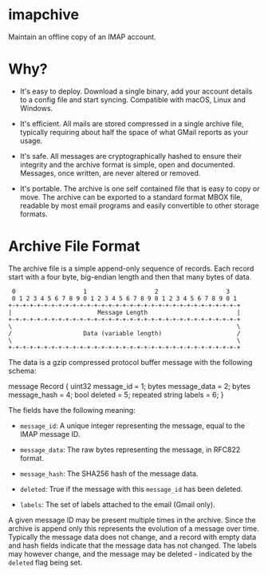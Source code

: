 imapchive
=========

Maintain an offline copy of an IMAP account.

Why?
====

 - It's easy to deploy. Download a single binary, add your account
   details to a config file and start syncing. Compatible with macOS,
   Linux and Windows.

 - It's efficient. All mails are stored compressed in a single archive
   file, typically requiring about half the space of what GMail reports
   as your usage.

 - It's safe. All messages are cryptographically hashed to ensure their
   integrity and the archive format is simple, open and documented.
   Messages, once written, are never altered or removed.

 - It's portable. The archive is one self contained file that is easy to
   copy or move. The archive can be exported to a standard format MBOX
   file, readable by most email programs and easily convertible to other
   storage formats.


Archive File Format
===================

The archive file is a simple append-only sequence of records. Each record
start with a four byte, big-endian length and then that many bytes of
data.

     0                   1                   2                   3
     0 1 2 3 4 5 6 7 8 9 0 1 2 3 4 5 6 7 8 9 0 1 2 3 4 5 6 7 8 9 0 1
    +-+-+-+-+-+-+-+-+-+-+-+-+-+-+-+-+-+-+-+-+-+-+-+-+-+-+-+-+-+-+-+-+
    |                        Message Length                         |
    +-+-+-+-+-+-+-+-+-+-+-+-+-+-+-+-+-+-+-+-+-+-+-+-+-+-+-+-+-+-+-+-+
    \                                                               \
    /                    Data (variable length)                     /
    \                                                               \
    +-+-+-+-+-+-+-+-+-+-+-+-+-+-+-+-+-+-+-+-+-+-+-+-+-+-+-+-+-+-+-+-+

The data is a gzip compressed protocol buffer message with the following
schema:

  message Record {
      uint32          message_id   = 1;
      bytes           message_data = 2;
      bytes           message_hash = 4;
      bool            deleted      = 5;
      repeated string labels       = 6;
  }

The fields have the following meaning:

 - `message_id`: A unique integer representing the message, equal to the IMAP message ID.

 - `message_data`: The raw bytes representing the message, in RFC822 format.

 - `message_hash`: The SHA256 hash of the message data.

 - `deleted`: True if the message with this `message_id` has been deleted.

 - `labels`: The set of labels attached to the email (Gmail only).

 A given message ID may be present multiple times in the archive. Since the
 archive is append only this represents the evolution of a message over
 time. Typically the message data does not change, and a record with empty
 data and hash fields indicate that the message data has not changed. The
 labels may however change, and the message may be deleted - indicated by
 the `deleted` flag being set.

